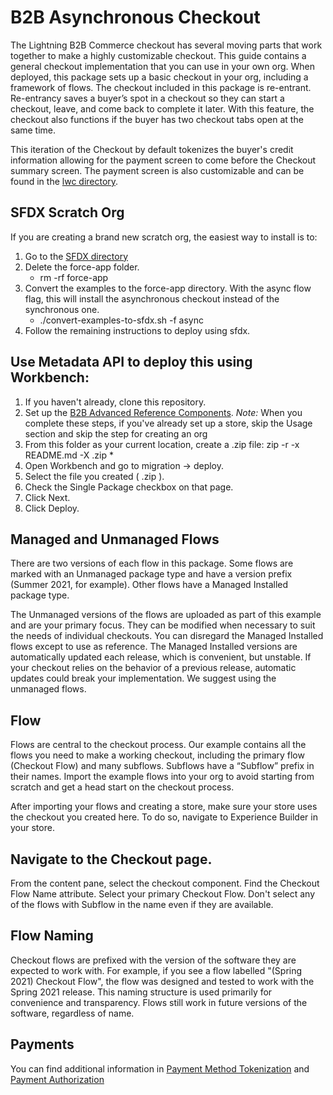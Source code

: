 # B2B Asynchronous Checkout
The Lightning B2B Commerce checkout has several moving parts that work together to make a highly customizable checkout. This guide contains a general checkout implementation that you can use in your own org. When deployed, this package sets up a basic checkout in your org, including a framework of flows. The checkout included in this package is re-entrant. Re-entrancy saves a buyer’s spot in a checkout so they can start a checkout, leave, and come back to complete it later. With this feature, the checkout also functions if the buyer has two checkout tabs open at the same time.

This iteration of the Checkout by default tokenizes the buyer's credit information allowing for the payment screen to come before the Checkout summary screen. The payment screen is also customizable and can be found in the [lwc directory](../lwc).

## SFDX Scratch Org
If you are creating a brand new scratch org, the easiest way to install is to:
1. Go to the [SFDX directory](../../sfdx)
1. Delete the force-app folder.
   * rm -rf force-app
1. Convert the examples to the force-app directory. With the async flow flag, this will install the asynchronous checkout instead of the synchronous one.
   * ./convert-examples-to-sfdx.sh -f async
1. Follow the remaining instructions to deploy using sfdx.

## Use Metadata API to deploy this using Workbench:
1. If you haven't already, clone this repository.
1. Set up the [B2B Advanced Reference Components](../lwc). *Note:* When you complete these steps, if you've already set up a store, skip the Usage section and skip the step for creating an org
1. From this folder as your current location, create a .zip file: zip -r -x README.md -X <your-zip-file>.zip *
1. Open Workbench and go to migration -> deploy.
1. Select the file you created ( <your-zip-file>.zip ).
1. Check the Single Package checkbox on that page.
1. Click Next.
1. Click Deploy.

## Managed and Unmanaged Flows
There are two versions of each flow in this package. Some flows are marked with an Unmanaged package type and have a version prefix (Summer 2021, for example). Other flows have a Managed Installed package type.

The Unmanaged versions of the flows are uploaded as part of this example and are your primary focus. They can be modified when necessary to suit the needs of individual checkouts. You can disregard the Managed Installed flows except to use as reference. The Managed Installed versions are automatically updated each release, which is convenient, but unstable. If your checkout relies on the behavior of a previous release, automatic updates could break your implementation. We suggest using the unmanaged flows.

## Flow
Flows are central to the checkout process. Our example contains all the flows you need to make a working checkout, including the primary flow (Checkout Flow) and many subflows. Subflows have a “Subflow” prefix in their names. Import the example flows into your org to avoid starting from scratch and get a head start on the checkout process.

After importing your flows and creating a store, make sure your store uses the checkout you created here. To do so, navigate to Experience Builder in your store.

## Navigate to the Checkout page.
From the content pane, select the checkout component.
Find the Checkout Flow Name attribute. Select your primary Checkout Flow. Don't select any of the flows with Subflow in the name even if they are available.

## Flow Naming
Checkout flows are prefixed with the version of the software they are expected to work with. For example, if you see a flow labelled "(Spring 2021) Checkout Flow", the flow was designed and tested to work with the Spring 2021 release. This naming structure is used primarily for convenience and transparency. Flows still work in future versions of the software, regardless of name.

## Payments
You can find additional information in [Payment Method Tokenization](https://developer.salesforce.com/docs/atlas.en-us.chatterapi.meta/chatterapi/connect_resources_payment_method_tokenization.htm)
and [Payment Authorization](https://developer.salesforce.com/docs/atlas.en-us.chatterapi.meta/chatterapi/connect_resources_payment_auth.htm)
